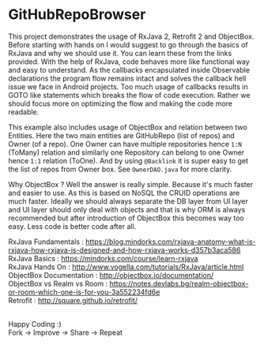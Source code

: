 # GitHubRepoBrowser
This project demonstrates the usage of RxJava 2, Retrofit 2 and ObjectBox. Before starting with hands on I would suggest to go through the basics of RxJava and why we should use it. You can learn these from the links provided. With the help of RxJava, code behaves more like functional way and easy to understand. As the callbacks encapsulated inside Observable declarations the program flow remains intact and solves the callback hell issue we face in Android projects. Too much usage of callbacks results in GOTO like statements which breaks the flow of code execution. Rather we should focus more on optimizing the flow and making the code more readable.

This example also includes usage of ObjectBox and relation between two Entities. Here the two main entities are GitHubRepo (list of repos) and Owner (of a repo). One Owner can have multiple repositories hence `1:N` (ToMany) relation and similarly one Repository can belong to one Owner hence `1:1` relation (ToOne). And by using `@Backlink` it is super easy to get the list of repos from Owner box. See `OwnerDAO.java` for more clarity. 

Why ObjectBox ? Well the answer is really simple. Because it's much faster and easier to use. As this is based on NoSQL the CRUID operations are much faster. Ideally we should always separate the DB layer from UI layer and UI layer should only deal with objects and that is why ORM is always recommended but after introduction of ObjectBox this becomes way too easy. Less code is better code after all.

RxJava Fundamentals : https://blog.mindorks.com/rxjava-anatomy-what-is-rxjava-how-rxjava-is-designed-and-how-rxjava-works-d357b3aca586
<br />RxJava Basics : https://mindorks.com/course/learn-rxjava
<br />RxJava Hands On : http://www.vogella.com/tutorials/RxJava/article.html 
<br />ObjectBox Documentation : http://objectbox.io/documentation/
<br />ObjectBox vs Realm vs Room : https://notes.devlabs.bg/realm-objectbox-or-room-which-one-is-for-you-3a552234fd6e
<br />Retrofit : http://square.github.io/retrofit/

<br />Happy Coding :)
<br />Fork -> Improve -> Share -> Repeat


